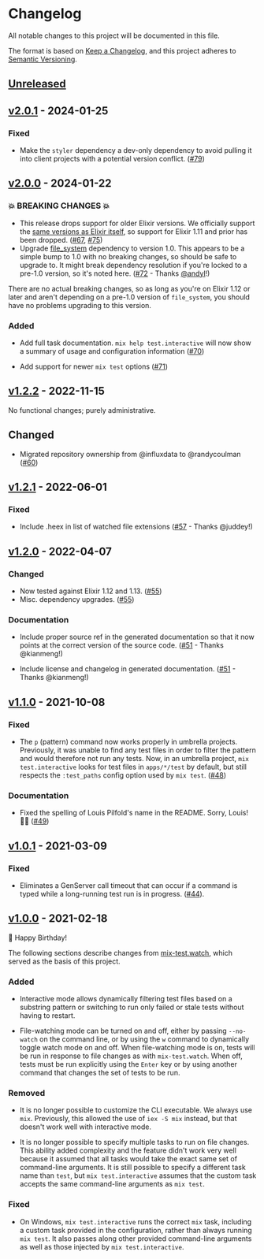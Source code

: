 # Changelog

All notable changes to this project will be documented in this file.

The format is based on [Keep a Changelog](https://keepachangelog.com/en/1.0.0/),
and this project adheres to [Semantic Versioning](https://semver.org/spec/v2.0.0.html).

## [Unreleased](https://github.com/randycoulman/mix_test_interactive/compare/v2.0.1...HEAD)

## [v2.0.1](https://github.com/randycoulman/mix_test_interactive/compare/v2.0.0...v2.0.1) - 2024-01-25

### Fixed

- Make the `styler` dependency a dev-only dependency to avoid pulling it into client projects with a potential version conflict. ([#79](https://github.com/randycoulman/mix_test_interactive/pull/79))

## [v2.0.0](https://github.com/randycoulman/mix_test_interactive/compare/v1.2.1...v2.0.0) - 2024-01-22

### 💥 BREAKING CHANGES 💥

- This release drops support for older Elixir versions. We officially support the
  [same versions as Elixir
  itself](https://hexdocs.pm/elixir/1.16.0/compatibility-and-deprecations.html),
  so support for Elixir 1.11 and prior has been dropped.
  ([#67](https://github.com/randycoulman/mix_test_interactive/pull/67),
  [#75](https://github.com/randycoulman/mix_test_interactive/pull/75))
- Upgrade [file_system](https://hex.pm/packages/file_system) dependency to
  version 1.0. This appears to be a simple bump to 1.0 with no breaking changes,
  so should be safe to upgrade to. It might break dependency resolution
  if you're locked to a pre-1.0 version, so it's noted here.
  ([#72](https://github.com/randycoulman/mix_test_interactive/pull/72) - Thanks
  [@andyl](https://github.com/andyl)!)

There are no actual breaking changes, so as long as you're on Elixir 1.12 or
later and aren't depending on a pre-1.0 version of `file_system`, you should
have no problems upgrading to this version.

### Added

- Add full task documentation. `mix help test.interactive` will now show a
  summary of usage and configuration information ([#70](https://github.com/randycoulman/mix_test_interactive/pull/70))

- Add support for newer `mix test` options ([#71](https://github.com/randycoulman/mix_test_interactive/pull/71))

## [v1.2.2](https://github.com/randycoulman/mix_test_interactive/compare/v1.2.1...v1.2.2) - 2022-11-15

No functional changes; purely administrative.

## Changed

- Migrated repository ownership from @influxdata to @randycoulman ([#60](https://github.com/randycoulman/mix_test_interactive/pull/60))

## [v1.2.1](https://github.com/randycoulman/mix_test_interactive/compare/v1.2.0...v1.2.1) - 2022-06-01

### Fixed

- Include .heex in list of watched file extensions
  ([#57](https://github.com/randycoulman/mix_test_interactive/pull/57) - Thanks @juddey!)

## [v1.2.0](https://github.com/randycoulman/mix_test_interactive/compare/v1.1.0...v1.2.0) - 2022-04-07

### Changed

- Now tested against Elixir 1.12 and 1.13. ([#55](https://github.com/randycoulman/mix_test_interactive/pull/55))
- Misc. dependency upgrades. ([#55](https://github.com/randycoulman/mix_test_interactive/pull/55))

### Documentation

- Include proper source ref in the generated documentation so that it now points at the correct version of the source code. ([#51](https://github.com/randycoulman/mix_test_interactive/pull/51) - Thanks @kianmeng!)

- Include license and changelog in generated documentation. ([#51](https://github.com/randycoulman/mix_test_interactive/pull/51) - Thanks @kianmeng!)

## [v1.1.0](https://github.com/randycoulman/mix_test_interactive/compare/v1.0.1...v1.1.0) - 2021-10-08

### Fixed

- The `p` (pattern) command now works properly in umbrella projects. Previously, it was unable to find any test files in order to filter the pattern and would therefore not run any tests. Now, in an umbrella project, `mix test.interactive` looks for test files in `apps/*/test` by default, but still respects the `:test_paths` config option used by `mix test`. ([#48](https://github.com/randycoulman/mix_test_interactive/pull/48))

### Documentation

- Fixed the spelling of Louis Pilfold's name in the README. Sorry, Louis! 🤦‍♂️ ([#49](https://github.com/randycoulman/mix_test_interactive/pull/49))

## [v1.0.1](https://github.com/randycoulman/mix_test_interactive/compare/v1.0.0...v1.0.1) - 2021-03-09

### Fixed

- Eliminates a GenServer call timeout that can occur if a command is typed while a long-running test run is in progress. ([#44](https://github.com/randycoulman/mix_test_interactive/pull/44)).

## [v1.0.0](https://github.com/randycoulman/mix_test_interactive/compare/14eb50c742a042de7bfc37c41b8af68d839eb443...v1.0.0) - 2021-02-18

🎉 Happy Birthday!

The following sections describe changes from [mix-test.watch](https://github.com/lpil/mix-test.watch), which served as the basis of this project.

### Added

- Interactive mode allows dynamically filtering test files based on a substring pattern or switching to run only failed or stale tests without having to restart.

- File-watching mode can be turned on and off, either by passing `--no-watch` on the command line, or by using the `w` command to dynamically toggle watch mode on and off. When file-watching mode is on, tests will be run in response to file changes as with `mix-test.watch`. When off, tests must be run explicitly using the `Enter` key or by using another command that changes the set of tests to be run.

### Removed

- It is no longer possible to customize the CLI executable. We always use `mix`. Previously, this allowed the use of `iex -S mix` instead, but that doesn't work well with interactive mode.

- It is no longer possible to specify multiple tasks to run on file changes. This ability added complexity and the feature didn't work very well because it assumed that all tasks would take the exact same set of command-line arguments. It is still possible to specify a different task name than `test`, but `mix test.interactive` assumes that the custom task accepts the same command-line arguments as `mix test`.

### Fixed

- On Windows, `mix test.interactive` runs the correct `mix` task, including a custom task provided in the configuration, rather than always running `mix test`. It also passes along other provided command-line arguments as well as those injected by `mix test.interactive`.

